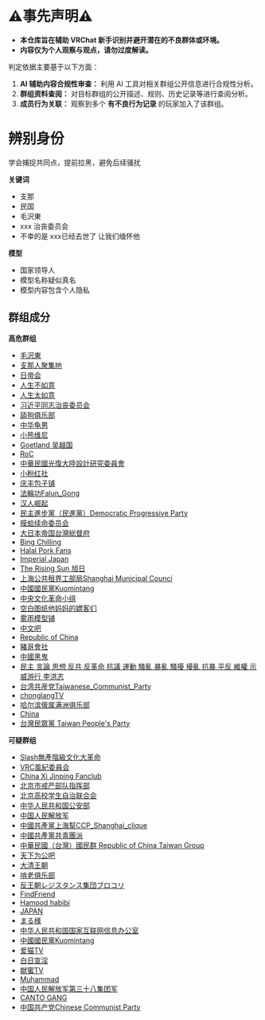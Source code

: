 # ⚠️事先声明⚠️

- **本仓库旨在辅助 VRChat 新手识别并避开潜在的不良群体或环境。**
- **内容仅为个人观察与观点，请勿过度解读。**

判定依据主要基于以下方面：

1. **AI 辅助内容合规性审查：** 利用 AI 工具对相关群组公开信息进行合规性分析。
2. **群组资料查阅：** 对目标群组的公开描述、规则、历史记录等进行查阅分析。
3. **成员行为关联：** 观察到多个 **有不良行为记录** 的玩家加入了该群组。

# 辨别身份

学会捕捉共同点，提前拉黑，避免后续骚扰

**关键词**

- 支那
- 民国
- 毛沢東
- xxx 治丧委员会
- 不幸的是 xxx已经去世了 让我们缅怀他

**模型**

- 国家领导人
- 模型名称疑似真名
- 模型内容包含个人隐私

## 群组成分

**高危群组**

- [毛沢東](https://vrchat.com/home/group/grp_36059a8d-cb56-4687-950b-c893f57db323)
- [支那人聚集地](https://vrchat.com/home/group/grp_538091a2-8179-4d63-babd-3eb3b38743f8)
- [日帝会](https://vrchat.com/home/group/grp_432db541-a974-4ff7-8d6c-6b9cf92ccebc)
- [人生不如意](https://vrchat.com/home/group/grp_a02d9bc8-e82a-46a1-933e-6de3909e419c)
- [人生太如意](https://vrchat.com/home/group/grp_b49f5a59-3562-4ca0-8aac-358e302e7a20)
- [习近平同志治丧委员会](https://vrchat.com/home/group/grp_e7b57c36-ee68-4a29-ab31-37f6c0088f83)
- [舔狗俱乐部](https://vrchat.com/home/group/grp_8af7f5d2-2b9e-4e49-a627-fdc0adf9ea03)
- [中华龟男](https://vrchat.com/home/group/grp_9b6801ea-89f0-457a-a291-ac94ce8cb345)
- [小熊维尼](https://vrchat.com/home/group/grp_a7d7bac3-a81d-4376-ab62-b85c4376d822)
- [Goetland 吴越国](https://vrchat.com/home/group/grp_bd653c78-027c-443f-87f7-67d0d0b1940c)
- [RoC](https://vrchat.com/home/group/grp_944d3bb0-1f3a-402f-a0ae-b29deaaecfef)
- [中華民國光復大陸設計研究委員會](https://vrchat.com/home/group/grp_577bc277-ef5d-49fb-a88e-9b832b64f57e)
- [小粉红社](https://vrchat.com/home/group/grp_2c2f19aa-a68d-4929-87e2-9b1440b91ffc)
- [庆丰包子铺](https://vrchat.com/home/group/grp_785fb509-b59e-471e-abad-bc9be4a6578d)
- [法輪功Falun_Gong](https://vrchat.com/home/group/grp_5614663e-a41f-4ce2-a5d7-4a96417b618c)
- [汉人崛起](https://vrchat.com/home/group/grp_93a1888e-757b-4f3c-b58b-a6867aafbd35)
- [民主進步黨（民進黨）Democratic Progressive Party](https://vrchat.com/home/group/grp_64e94a8b-b89e-47e5-9888-baf41567a9b9)
- [膜蛤续命委员会](https://vrchat.com/home/group/grp_f22c34b3-fb1e-4426-b0c1-11026f5d2ba8)
- [大日本帝国台灣総督府](https://vrchat.com/home/group/grp_ffc77385-5bb7-41aa-aae0-1445a83fa66c)
- [Bing Chilling](https://vrchat.com/home/group/grp_c80c6ab4-d06e-40a4-aff2-a9f8114ea3db)
- [Halal Pork Fans](https://vrchat.com/home/group/grp_b96c1110-e466-40db-9900-3bdcceaf6325)
- [Imperial Japan](https://vrchat.com/home/group/grp_6ca2c49a-19e8-4e59-8dd8-50a1b2cadbc1)
- [The Rising Sun 旭日](https://vrchat.com/home/group/grp_c07b43f2-4a0e-45d2-b5cf-f8cfbf3a3b67)
- [上海公共租界工部局Shanghai Municipal Counci](https://vrchat.com/home/group/grp_1561d18a-b274-4fbf-bc7d-0bc6879aea0d)
- [中國國民黨Kuomintang](https://vrchat.com/home/group/grp_04d02f0b-6174-4ffb-9d5d-0a66d1897047)
- [中央文化革命小组](https://vrchat.com/home/group/grp_0f8bd47c-2209-42db-a3ef-ba00a917435d)
- [空白图纸他妈妈的嫖客们](https://vrchat.com/home/group/grp_6e10de91-9fb4-4f1b-b6d3-dbca563536b8)
- [雾雨模型铺](https://vrchat.com/home/group/grp_0bf6c5da-5f22-4574-9685-0f239e5ecf13)
- [中文吧](https://vrchat.com/home/group/grp_26eb49bc-d5b9-435b-925d-e78689a60277)
- [Republic of China](https://vrchat.com/home/group/grp_96cacb10-4b8f-4a6a-a8c7-d07b4b14f503)
- [豬哥會社](https://vrchat.com/home/group/grp_d1042f38-8872-492c-9910-612015a1cd4b)
- [中國黑鬼](https://vrchat.com/home/group/grp_893724ac-002a-4ab7-b581-4df52070f9d1)
- [民主 言論 思想 反共 反革命 抗議 運動 騷亂 暴亂 騷擾 擾亂 抗暴 平反 維權 示威游行 李洪志](https://vrchat.com/home/group/grp_e16feb91-5804-4710-b728-3c61a85567bd)
- [台湾共産党Taiwanese_Communist_Party](https://vrchat.com/home/group/grp_192627fd-dfcf-4aad-9a27-5c0641f08505)
- [chonglangTV](https://vrchat.com/home/group/grp_17e18243-9a84-4087-851f-510d5abee72c)
- [哈尔滨俄属满洲俱乐部](https://vrchat.com/home/group/grp_dd027a24-0cdb-4ebd-8ce8-9edc5f919a29)
- [China](https://vrchat.com/home/group/grp_643da13f-c51d-461a-a2e1-1d8134c36a55)
- [台灣民眾黨 Taiwan People's Party](https://vrchat.com/home/group/grp_095eb966-fb63-48cd-a1ea-8c35bf9d0bde)

**可疑群组**

- [Slash無產階級文化大革命](https://vrchat.com/home/group/grp_d2dd358b-99f9-4a2b-9141-dfd2abec87e0)
- [VRC風紀委員会](https://vrchat.com/home/group/grp_0fa57dc9-d048-4b3e-9e10-b16f01cdfaac)
- [China Xi Jinping Fanclub](https://vrchat.com/home/group/grp_75904eba-6b2d-4f1e-a699-14a8f63ad2d1)
- [北京市戒严部队指挥部](https://vrchat.com/home/group/grp_5368dc3a-1078-498b-b6fd-3cb39f63279d)
- [北京高校学生自治联合会](https://vrchat.com/home/group/grp_8f3a4dae-a4d3-42a8-a527-885d8eb63e96)
- [中华人民共和国公安部](https://vrchat.com/home/group/grp_28bf2d05-fa45-4ecd-aee7-ca4054a46531)
- [中国人民解放军](https://vrchat.com/home/group/grp_6a925ffc-62a9-4e7b-b67f-23df253fcb79)
- [中國共產黨上海幫CCP_Shanghai_clique](https://vrchat.com/home/group/grp_3b2361f7-b849-4e32-ba92-795277481664)
- [中國共產黨共青團派](https://vrchat.com/home/group/grp_43577641-4d85-4c95-a6dc-9210712b051d)
- [中華民國（台灣）國民群 Republic of China Taiwan Group](https://vrchat.com/home/group/grp_1b22e959-238e-48a1-bbc5-7e23acfda021)
- [天下为公吧](https://vrchat.com/home/group/grp_134b66b7-51aa-48c6-92a6-ed37b2275271)
- [大清王朝](https://vrchat.com/home/group/grp_33843d61-0e98-4542-a3d8-9b955f9dddde)
- [啃老俱乐部](https://vrchat.com/home/group/grp_cc949321-6157-4068-a0ee-997e73513608)
- [反王朝レジスタンス集団ブロコリ](https://vrchat.com/home/group/grp_e6db6e71-e47c-42e4-acf9-332c2ef4ae15)
- [FindFriend](https://vrchat.com/home/group/grp_90d1f0df-0fd3-4777-abf7-c034868919cf)
- [Hamood habibi](https://vrchat.com/home/group/grp_a3531af6-3124-4a8f-942f-3e94000a2797)
- [JAPAN](https://vrchat.com/home/group/grp_e22fa227-166b-44c8-9831-0c05d7f4ed9a)
- [まる様](https://vrchat.com/home/group/grp_0c7c728b-8111-4f84-99a0-7b4140eb0af4)
- [中华人民共和国国家互联网信息办公室](https://vrchat.com/home/group/grp_62d5d821-af3a-4129-be8e-c434afea9160)
- [中國國民黨Kuomintang](https://vrchat.com/home/group/grp_04d02f0b-6174-4ffb-9d5d-0a66d1897047)
- [爱猫TV](https://vrchat.com/home/group/grp_2e7495dc-d6ce-4c1c-b30d-db082d1390e5)
- [白日宣淫](https://vrchat.com/home/group/grp_6c57bd34-b261-4339-82c5-6329c157691c)
- [献蜜TV](https://vrchat.com/home/group/grp_31fcd4c8-efe7-4bb6-a1bd-5adb638b2fac)
- [Muḥammad](https://vrchat.com/home/group/grp_5dc9cb94-d126-4f6e-8994-ba7c69012d4a)
- [中国人民解放军第三十八集团军](https://vrchat.com/home/group/grp_5b875ac0-b2aa-4e28-982e-68d615fd8ce2)
- [CANTO GANG](https://vrchat.com/home/group/grp_7802ba57-7e74-4345-a69d-a1aeecaa7bbe)
- [中国共产党Chinese Communist Party](https://vrchat.com/home/group/grp_4e5c768b-7724-4305-8aec-83646d1f867c)
